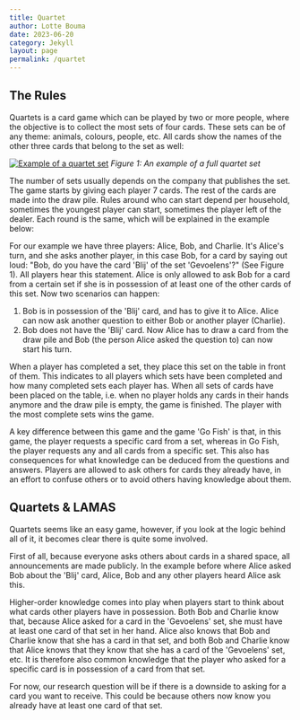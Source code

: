 ```yaml
---
title: Quartet 
author: Lotte Bouma
date: 2023-06-20
category: Jekyll
layout: page
permalink: /quartet
---
```

## The Rules
Quartets is a card game which can be played by two or more people, where the objective is to collect the most sets of four cards. These sets can be of any theme: animals, colours, people, etc. All cards show the names of the other three cards that belong to the set as well:


<!-- ![Example of a quartet set](https://www.semmie.net//Files/7/113000/113715/ProductPhotos/1920x1080/360305641.jpg) -->
[![Example of a quartet set](/assets/images/kwartet1.jpg)](https://www.semmie.net//Files/7/113000/113715/ProductPhotos/1920x1080/360305641.jpg)
*Figure 1: An example of a full quartet set*

The number of sets usually depends on the company that publishes the set. The game starts by giving each player 7 cards. The rest of the cards are made into the draw pile. Rules around who can start depend per household, sometimes the youngest player can start, sometimes the player left of the dealer. Each round is the same, which will be explained in the example below:

For our example we have three players: Alice, Bob, and Charlie.
It's Alice's turn, and she asks another player, in this case Bob, for a card by saying out loud: "Bob, do you have the card 'Blij' of the set 'Gevoelens'?" (See Figure 1). All players hear this statement. Alice is only allowed to ask Bob for a card from a certain set if she is in possession of at least one of the other cards of this set. Now two scenarios can happen:

1. Bob is in possession of the 'Blij' card, and has to give it to Alice. Alice can now ask another question to either Bob or another player (Charlie).
2. Bob does not have the 'Blij' card. Now Alice has to draw a card from the draw pile and Bob (the person Alice asked the question to) can now start his turn.

When a player has completed a set, they place this set on the table in front of them. This indicates to all players which sets have been completed and how many completed sets each player has. When all sets of cards have been placed on the table, i.e. when no player holds any cards in their hands anymore and the draw pile is empty, the game is finished. The player with the most complete sets wins the game.

A key difference between this game and the game 'Go Fish' is that, in this game, the player requests a specific card from a set, whereas in Go Fish, the player requests any and all cards from a specific set. This also has consequences for what knowledge can be deduced from the questions and answers. Players are allowed to ask others for cards they already have, in an effort to confuse others or to avoid others having knowledge about them.

## Quartets & LAMAS
Quartets seems like an easy game, however, if you look at the logic behind all of it, it becomes clear there is quite some involved. 

First of all, because everyone asks others about cards in a shared space, all announcements are made publicly. In the example before where Alice asked Bob about the 'Blij' card, Alice, Bob and any other players heard Alice ask this. 

Higher-order knowledge comes into play when players start to think about what cards other players have in possession. Both Bob and Charlie know that, because Alice asked for a card in the 'Gevoelens' set, she must have at least one card of that set in her hand. Alice also knows that Bob and Charlie know that she has a card in that set, and both Bob and Charlie know that Alice knows that they know that she has a card of the 'Gevoelens' set, etc.
It is therefore also common knowledge that the player who asked for a specific card is in possession of a card from that set. 

For now, our research question will be if there is a downside to asking for a card you want to receive. This could be because others now know you already have at least one card of that set. 